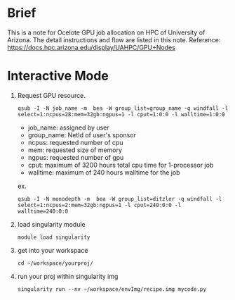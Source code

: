 # Brief
This is a note for Ocelote GPU job allocation on HPC of University of Arizona. The detail instructions and flow are listed in this note.
	Reference: https://docs.hpc.arizona.edu/display/UAHPC/GPU+Nodes
	
# Interactive Mode
1. Request GPU resource.
	```
	qsub -I -N job_name -m  bea -W group_list=group_name -q windfall -l select=1:ncpus=28:mem=32gb:ngpus=1 -l cput=1:0:0 -l walltime=1:0:0
	```
	- job_name: assigned by user
	- group_name: NetId of user's sponsor
	- ncpus: requested number of cpu
	- mem: requested size of memory
	- ngpus: requested number of gpu
	- cput: maximum of 3200 hours total cpu time for 1-processor job
	- walltime: maximum of 240 hours walltime for the job
	
	ex. 
	```
	qsub -I -N monodepth -m  bea -W group_list=ditzler -q windfall -l select=1:ncpus=2:mem=32gb:ngpus=1 -l cput=240:0:0 -l walltime=240:0:0
	```
2. load singularity module 
	```
	module load singularity
	```
3. get into your workspace
	```
	cd ~/workspace/yourproj/
	```
4. run your proj within singularity img

	```
	singularity run --nv ~/workspace/envImg/recipe.img mycode.py
	```
